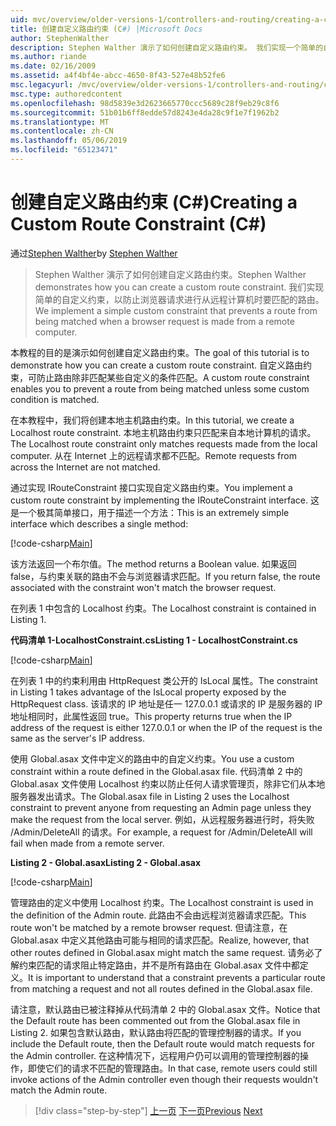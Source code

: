 ```yaml
---
uid: mvc/overview/older-versions-1/controllers-and-routing/creating-a-custom-route-constraint-cs
title: 创建自定义路由约束 (C#) |Microsoft Docs
author: StephenWalther
description: Stephen Walther 演示了如何创建自定义路由约束。 我们实现一个简单的自定义的约束，可防止路由匹配 w...
ms.author: riande
ms.date: 02/16/2009
ms.assetid: a4f4bf4e-abcc-4650-8f43-527e48b52fe6
msc.legacyurl: /mvc/overview/older-versions-1/controllers-and-routing/creating-a-custom-route-constraint-cs
msc.type: authoredcontent
ms.openlocfilehash: 98d5839e3d2623665770ccc5689c28f9eb29c8f6
ms.sourcegitcommit: 51b01b6ff8edde57d8243e4da28c9f1e7f1962b2
ms.translationtype: MT
ms.contentlocale: zh-CN
ms.lasthandoff: 05/06/2019
ms.locfileid: "65123471"
---
```

# <a name="creating-a-custom-route-constraint-c"></a><span data-ttu-id="fb1c1-104">创建自定义路由约束 (C#)</span><span class="sxs-lookup"><span data-stu-id="fb1c1-104">Creating a Custom Route Constraint (C#)</span></span>

<span data-ttu-id="fb1c1-105">通过[Stephen Walther](https://github.com/StephenWalther)</span><span class="sxs-lookup"><span data-stu-id="fb1c1-105">by [Stephen Walther](https://github.com/StephenWalther)</span></span>

> <span data-ttu-id="fb1c1-106">Stephen Walther 演示了如何创建自定义路由约束。</span><span class="sxs-lookup"><span data-stu-id="fb1c1-106">Stephen Walther demonstrates how you can create a custom route constraint.</span></span> <span data-ttu-id="fb1c1-107">我们实现简单的自定义约束，以防止浏览器请求进行从远程计算机时要匹配的路由。</span><span class="sxs-lookup"><span data-stu-id="fb1c1-107">We implement a simple custom constraint that prevents a route from being matched when a browser request is made from a remote computer.</span></span>

<span data-ttu-id="fb1c1-108">本教程的目的是演示如何创建自定义路由约束。</span><span class="sxs-lookup"><span data-stu-id="fb1c1-108">The goal of this tutorial is to demonstrate how you can create a custom route constraint.</span></span> <span data-ttu-id="fb1c1-109">自定义路由约束，可防止路由除非匹配某些自定义的条件匹配。</span><span class="sxs-lookup"><span data-stu-id="fb1c1-109">A custom route constraint enables you to prevent a route from being matched unless some custom condition is matched.</span></span>

<span data-ttu-id="fb1c1-110">在本教程中，我们将创建本地主机路由约束。</span><span class="sxs-lookup"><span data-stu-id="fb1c1-110">In this tutorial, we create a Localhost route constraint.</span></span> <span data-ttu-id="fb1c1-111">本地主机路由约束只匹配来自本地计算机的请求。</span><span class="sxs-lookup"><span data-stu-id="fb1c1-111">The Localhost route constraint only matches requests made from the local computer.</span></span> <span data-ttu-id="fb1c1-112">从在 Internet 上的远程请求都不匹配。</span><span class="sxs-lookup"><span data-stu-id="fb1c1-112">Remote requests from across the Internet are not matched.</span></span>

<span data-ttu-id="fb1c1-113">通过实现 IRouteConstraint 接口实现自定义路由约束。</span><span class="sxs-lookup"><span data-stu-id="fb1c1-113">You implement a custom route constraint by implementing the IRouteConstraint interface.</span></span> <span data-ttu-id="fb1c1-114">这是一个极其简单接口，用于描述一个方法：</span><span class="sxs-lookup"><span data-stu-id="fb1c1-114">This is an extremely simple interface which describes a single method:</span></span>

[!code-csharp[Main](creating-a-custom-route-constraint-cs/samples/sample1.cs)]

<span data-ttu-id="fb1c1-115">该方法返回一个布尔值。</span><span class="sxs-lookup"><span data-stu-id="fb1c1-115">The method returns a Boolean value.</span></span> <span data-ttu-id="fb1c1-116">如果返回 false，与约束关联的路由不会与浏览器请求匹配。</span><span class="sxs-lookup"><span data-stu-id="fb1c1-116">If you return false, the route associated with the constraint won't match the browser request.</span></span>

<span data-ttu-id="fb1c1-117">在列表 1 中包含的 Localhost 约束。</span><span class="sxs-lookup"><span data-stu-id="fb1c1-117">The Localhost constraint is contained in Listing 1.</span></span>

<span data-ttu-id="fb1c1-118">**代码清单 1-LocalhostConstraint.cs**</span><span class="sxs-lookup"><span data-stu-id="fb1c1-118">**Listing 1 - LocalhostConstraint.cs**</span></span>

[!code-csharp[Main](creating-a-custom-route-constraint-cs/samples/sample2.cs)]

<span data-ttu-id="fb1c1-119">在列表 1 中的约束利用由 HttpRequest 类公开的 IsLocal 属性。</span><span class="sxs-lookup"><span data-stu-id="fb1c1-119">The constraint in Listing 1 takes advantage of the IsLocal property exposed by the HttpRequest class.</span></span> <span data-ttu-id="fb1c1-120">该请求的 IP 地址是任一 127.0.0.1 或请求的 IP 是服务器的 IP 地址相同时，此属性返回 true。</span><span class="sxs-lookup"><span data-stu-id="fb1c1-120">This property returns true when the IP address of the request is either 127.0.0.1 or when the IP of the request is the same as the server's IP address.</span></span>

<span data-ttu-id="fb1c1-121">使用 Global.asax 文件中定义的路由中的自定义约束。</span><span class="sxs-lookup"><span data-stu-id="fb1c1-121">You use a custom constraint within a route defined in the Global.asax file.</span></span> <span data-ttu-id="fb1c1-122">代码清单 2 中的 Global.asax 文件使用 Localhost 约束以防止任何人请求管理页，除非它们从本地服务器发出请求。</span><span class="sxs-lookup"><span data-stu-id="fb1c1-122">The Global.asax file in Listing 2 uses the Localhost constraint to prevent anyone from requesting an Admin page unless they make the request from the local server.</span></span> <span data-ttu-id="fb1c1-123">例如，从远程服务器进行时，将失败 /Admin/DeleteAll 的请求。</span><span class="sxs-lookup"><span data-stu-id="fb1c1-123">For example, a request for /Admin/DeleteAll will fail when made from a remote server.</span></span>

<span data-ttu-id="fb1c1-124">**Listing 2 - Global.asax**</span><span class="sxs-lookup"><span data-stu-id="fb1c1-124">**Listing 2 - Global.asax**</span></span>

[!code-csharp[Main](creating-a-custom-route-constraint-cs/samples/sample3.cs)]

<span data-ttu-id="fb1c1-125">管理路由的定义中使用 Localhost 约束。</span><span class="sxs-lookup"><span data-stu-id="fb1c1-125">The Localhost constraint is used in the definition of the Admin route.</span></span> <span data-ttu-id="fb1c1-126">此路由不会由远程浏览器请求匹配。</span><span class="sxs-lookup"><span data-stu-id="fb1c1-126">This route won't be matched by a remote browser request.</span></span> <span data-ttu-id="fb1c1-127">但请注意，在 Global.asax 中定义其他路由可能与相同的请求匹配。</span><span class="sxs-lookup"><span data-stu-id="fb1c1-127">Realize, however, that other routes defined in Global.asax might match the same request.</span></span> <span data-ttu-id="fb1c1-128">请务必了解约束匹配的请求阻止特定路由，并不是所有路由在 Global.asax 文件中都定义。</span><span class="sxs-lookup"><span data-stu-id="fb1c1-128">It is important to understand that a constraint prevents a particular route from matching a request and not all routes defined in the Global.asax file.</span></span>

<span data-ttu-id="fb1c1-129">请注意，默认路由已被注释掉从代码清单 2 中的 Global.asax 文件。</span><span class="sxs-lookup"><span data-stu-id="fb1c1-129">Notice that the Default route has been commented out from the Global.asax file in Listing 2.</span></span> <span data-ttu-id="fb1c1-130">如果包含默认路由，默认路由将匹配的管理控制器的请求。</span><span class="sxs-lookup"><span data-stu-id="fb1c1-130">If you include the Default route, then the Default route would match requests for the Admin controller.</span></span> <span data-ttu-id="fb1c1-131">在这种情况下，远程用户仍可以调用的管理控制器的操作，即使它们的请求不匹配的管理路由。</span><span class="sxs-lookup"><span data-stu-id="fb1c1-131">In that case, remote users could still invoke actions of the Admin controller even though their requests wouldn't match the Admin route.</span></span>

> [!div class="step-by-step"]
> <span data-ttu-id="fb1c1-132">[上一页](creating-a-route-constraint-cs.md)
> [下一页](asp-net-mvc-controller-overview-vb.md)</span><span class="sxs-lookup"><span data-stu-id="fb1c1-132">[Previous](creating-a-route-constraint-cs.md)
[Next](asp-net-mvc-controller-overview-vb.md)</span></span>
